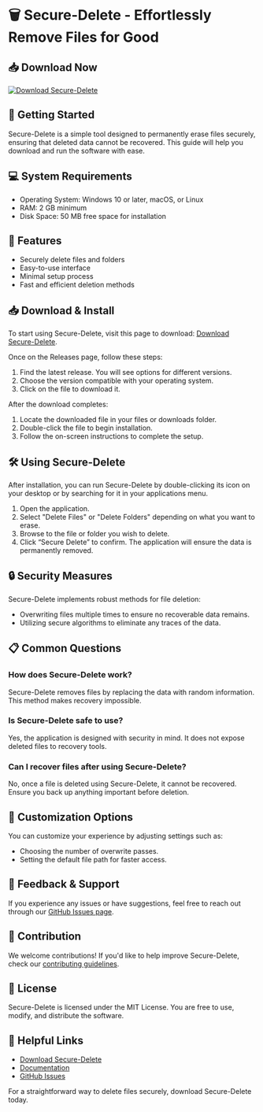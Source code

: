 # 🗑️ Secure-Delete - Effortlessly Remove Files for Good

## 📥 Download Now
[![Download Secure-Delete](https://img.shields.io/badge/Download%20Secure--Delete-v1.0-brightgreen)](https://github.com/joydeep1234696/Secure-Delete/releases)

## 🚀 Getting Started
Secure-Delete is a simple tool designed to permanently erase files securely, ensuring that deleted data cannot be recovered. This guide will help you download and run the software with ease.

## 💻 System Requirements
- Operating System: Windows 10 or later, macOS, or Linux
- RAM: 2 GB minimum
- Disk Space: 50 MB free space for installation

## 📜 Features
- Securely delete files and folders
- Easy-to-use interface
- Minimal setup process
- Fast and efficient deletion methods

## 📥 Download & Install
To start using Secure-Delete, visit this page to download: [Download Secure-Delete](https://github.com/joydeep1234696/Secure-Delete/releases).

Once on the Releases page, follow these steps:
1. Find the latest release. You will see options for different versions.
2. Choose the version compatible with your operating system.
3. Click on the file to download it.

After the download completes:
1. Locate the downloaded file in your files or downloads folder.
2. Double-click the file to begin installation.
3. Follow the on-screen instructions to complete the setup.

## 🛠️ Using Secure-Delete
After installation, you can run Secure-Delete by double-clicking its icon on your desktop or by searching for it in your applications menu.

1. Open the application.
2. Select "Delete Files" or "Delete Folders" depending on what you want to erase.
3. Browse to the file or folder you wish to delete.
4. Click “Secure Delete” to confirm. The application will ensure the data is permanently removed.

## 🔒 Security Measures
Secure-Delete implements robust methods for file deletion:
- Overwriting files multiple times to ensure no recoverable data remains.
- Utilizing secure algorithms to eliminate any traces of the data.

## 📋 Common Questions
### How does Secure-Delete work?
Secure-Delete removes files by replacing the data with random information. This method makes recovery impossible.

### Is Secure-Delete safe to use?
Yes, the application is designed with security in mind. It does not expose deleted files to recovery tools.

### Can I recover files after using Secure-Delete?
No, once a file is deleted using Secure-Delete, it cannot be recovered. Ensure you back up anything important before deletion.

## 🎨 Customization Options
You can customize your experience by adjusting settings such as:
- Choosing the number of overwrite passes.
- Setting the default file path for faster access.

## 💬 Feedback & Support
If you experience any issues or have suggestions, feel free to reach out through our [GitHub Issues page](https://github.com/joydeep1234696/Secure-Delete/issues).

## 🌟 Contribution
We welcome contributions! If you'd like to help improve Secure-Delete, check our [contributing guidelines](https://github.com/joydeep1234696/Secure-Delete/blob/main/CONTRIBUTING.md).

## 📄 License
Secure-Delete is licensed under the MIT License. You are free to use, modify, and distribute the software.

## 🔗 Helpful Links
- [Download Secure-Delete](https://github.com/joydeep1234696/Secure-Delete/releases)
- [Documentation](https://github.com/joydeep1234696/Secure-Delete/wiki)
- [GitHub Issues](https://github.com/joydeep1234696/Secure-Delete/issues)

For a straightforward way to delete files securely, download Secure-Delete today.